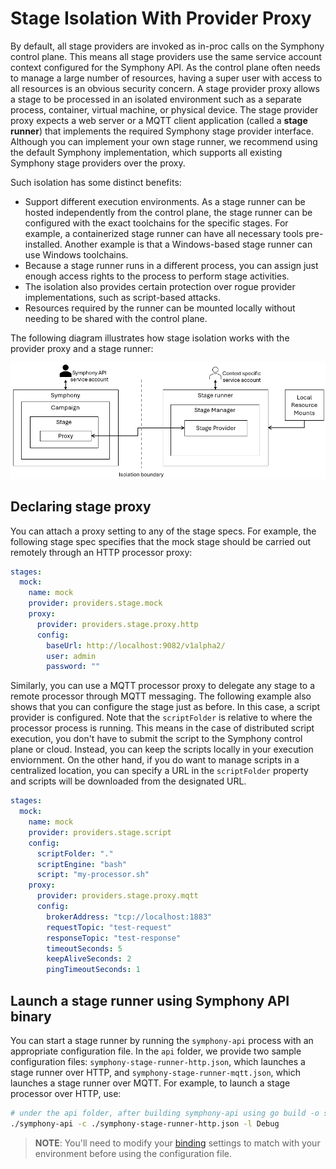 # Stage Isolation With Provider Proxy

By default, all stage providers are invoked as in-proc calls on the Symphony control plane. This means all stage providers use the same service account context configured for the Symphony API. As the control plane often needs to manage a large number of resources, having a super user with access to all resources is an obvious security concern. A stage provider proxy allows a stage to be processed in an isolated environment such as a separate process, container, virtual machine, or physical device. The stage provider proxy expects a web server or a MQTT client application (called a **stage runner**) that implements the required Symphony stage provider interface. Although you can implement your own stage runner, we recommend using the default Symphony implementation, which supports all existing Symphony stage providers over the proxy.

Such isolation has some distinct benefits:

* Support different execution environments. As a stage runner can be hosted independently from the control plane, the stage runner can be configured with the exact toolchains for the specific stages. For example, a containerized stage runner can have all necessary tools pre-installed. Another example is that a Windows-based stage runner can use Windows toolchains.
* Because a stage runner runs in a different process, you can assign just enough access rights to the process to perform stage activities. 
* The isolation also provides certain protection over rogue provider implementations, such as script-based attacks.
* Resources required by the runner can be mounted locally without needing to be shared with the control plane.

The following diagram illustrates how stage isolation works with the provider proxy and a stage runner:

![stage isolation](../images/stage-isolation.png)

## Declaring stage proxy

You can attach a proxy setting to any of the stage specs. For example, the following stage spec specifies that the mock stage should be carried out remotely through an HTTP processor proxy:

```yaml
stages:
  mock:
    name: mock
    provider: providers.stage.mock
    proxy:
      provider: providers.stage.proxy.http
      config:
        baseUrl: http://localhost:9082/v1alpha2/
        user: admin
        password: ""        
```

Similarly, you can use a MQTT processor proxy to delegate any stage to a remote processor through MQTT messaging. The following example also shows that you can configure the stage just as before. In this case, a script provider is configured. Note that the `scriptFolder` is relative to where the processor process is running. This means in the case of distributed script execution, you don't have to submit the script to the Symphony control plane or cloud. Instead, you can keep the scripts locally in your execution enviornment. On the other hand, if you do want to manage scripts in a centralized location, you can specify a URL in the `scriptFolder` property and scripts will be downloaded from the designated URL.
```yaml
stages:
  mock:
    name: mock
    provider: providers.stage.script
    config:
      scriptFolder: "."
      scriptEngine: "bash"
      script: "my-processor.sh"
    proxy:
      provider: providers.stage.proxy.mqtt
      config:
        brokerAddress: "tcp://localhost:1883"
        requestTopic: "test-request"
        responseTopic: "test-response"
        timeoutSeconds: 5
        keepAliveSeconds: 2
        pingTimeoutSeconds: 1        
```

## Launch a stage runner using Symphony API binary

You can start a stage runner by running the `symphony-api` process with an appropriate configuration file. In the `api` folder, we provide two sample configuration files: `symphony-stage-runner-http.json`, which launches a stage runner over HTTP, and `symphony-stage-runner-mqtt.json`, which launches a stage runner over MQTT. For example, to launch a stage processor over HTTP, use:
```bash
# under the api folder, after building symphony-api using go build -o symphony-api
./symphony-api -c ./symphony-stage-runner-http.json -l Debug
```
> **NOTE**: You'll need to modify your [binding](../bindings/_overview.md) settings to match with your environment before using the configuration file. 
